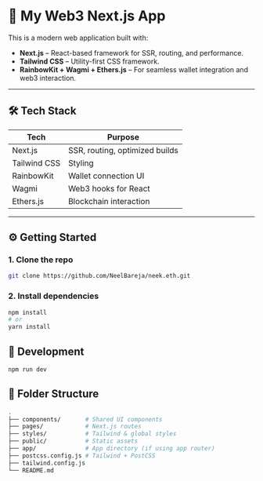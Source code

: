 # 🚀 My Web3 Next.js App

This is a modern web application built with:

- **Next.js** – React-based framework for SSR, routing, and performance.
- **Tailwind CSS** – Utility-first CSS framework.
- **RainbowKit + Wagmi + Ethers.js** – For seamless wallet integration and web3 interaction.

---

## 🛠 Tech Stack

| Tech          | Purpose                            |
|---------------|------------------------------------|
| Next.js       | SSR, routing, optimized builds     |
| Tailwind CSS  | Styling                            |
| RainbowKit    | Wallet connection UI               |
| Wagmi         | Web3 hooks for React               |
| Ethers.js     | Blockchain interaction             |

---

## ⚙️ Getting Started

### 1. Clone the repo

```bash
git clone https://github.com/NeelBareja/neek.eth.git
```

### 2. Install dependencies

```bash
npm install
# or
yarn install
```

## 🧪 Development

```bash
npm run dev
```
## 🧱 Folder Structure

```bash
.
├── components/       # Shared UI components
├── pages/            # Next.js routes
├── styles/           # Tailwind & global styles
├── public/           # Static assets
├── app/              # App directory (if using app router)
├── postcss.config.js # Tailwind + PostCSS
├── tailwind.config.js
└── README.md
```
